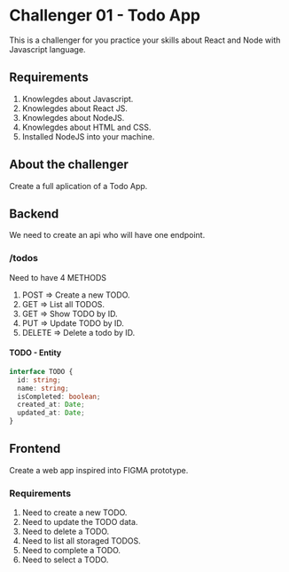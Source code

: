 # Challenger 01 - Todo App

This is a challenger for you practice your skills about React and Node with Javascript language.

## Requirements

1. Knowlegdes about Javascript.
2. Knowlegdes about React JS.
3. Knowlegdes about NodeJS.
4. Knowlegdes about HTML and CSS.
5. Installed NodeJS into your machine.

## About the challenger

Create a full aplication of a Todo App.

## Backend

We need to create an api who will have one endpoint.

### /todos

Need to have 4 METHODS

1. POST => Create a new TODO.
2. GET => List all TODOS.
3. GET => Show TODO by ID.
4. PUT => Update TODO by ID.
5. DELETE => Delete a todo by ID.

#### TODO - Entity

```typescript
interface TODO {
  id: string;
  name: string;
  isCompleted: boolean;
  created_at: Date;
  updated_at: Date;
}
```

## Frontend

Create a web app inspired into FIGMA prototype.

### Requirements

1. Need to create a new TODO.
2. Need to update the TODO data.
3. Need to delete a TODO.
4. Need to list all storaged TODOS.
5. Need to complete a TODO.
6. Need to select a TODO.
